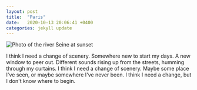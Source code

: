 ```yaml
---
layout: post
title:  "Paris"
date:   2020-10-13 20:06:41 +0400
categories: jekyll update
---
```

<img src="//images.weserv.nl/?url=havemapswill.travel/img/2020-10-13-paris.JPG&&w=500h=400&dpr=4" alt="Photo of the river Seine at sunset">

I think I need a change of scenery. Somewhere new to start my days. A new window to peer out. Different sounds rising up from the streets, humming through my curtains. I think I need a change of scenery. Maybe some place I've seen, or maybe somewhere I've never been. I think I need a change, but I don't know where to begin.
